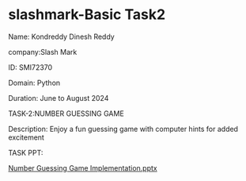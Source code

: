 # slashmark-Basic Task2

Name: Kondreddy Dinesh Reddy

company:Slash Mark

ID: SMI72370

Domain: Python

Duration: June to August 2024

TASK-2:NUMBER GUESSING GAME

Description: Enjoy a fun guessing game with computer hints for added excitement

TASK PPT:

[Number Guessing Game Implementation.pptx](https://github.com/user-attachments/files/16067327/Number.Guessing.Game.Implementation.pptx)


